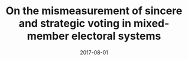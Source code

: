 ---
title: "On the mismeasurement of sincere and strategic voting in mixed-member electoral systems"
collection: publications
permalink: /publication/2017-08-ES
date: 2017-08-01
venue: 'Electoral Studies'
paperurl: '/files/pdf/publications/2022-10-ES.pdf'
link: 'https://doi.org/10.1016/j.electstud.2017.05.003'
citation: 'Plescia, Carolina. 2017. &quot;On the mismeasurement of sincere and strategic voting in mixed-member electoral systems.&quot; <i>Electoral Studies</i> 48: 19-29. doi.org/10.1016/j.electstud.2017.05.003'
---